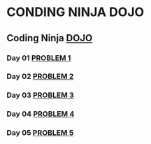 # CONDING NINJA DOJO
## Coding Ninja <a href="https://github.com/Pratik-k-sahoo/Coding_Ninja/tree/main/CN_Dojo">DOJO</a>
 ### Day 01 <a href="https://www.codingninjas.com/studio/problems/majority-element_842495?topList=striver-sde-sheet-problems&problemListRedirection=true">PROBLEM 1</a>
 ### Day 02 <a href="https://www.codingninjas.com/studio/problems/element-that-appears-once_1092888?topList=top-google-coding-interview-questions&problemListRedirection=true">PROBLEM 2</a>
 ### Day 03 <a href="https://www.codingninjas.com/studio/problem-of-the-day?date=2024-02-02&difficulty=hard">PROBLEM 3</a>
 ### Day 04 <a href="https://www.codingninjas.com/studio/problem-of-the-day?difficulty=easy">PROBLEM 4</a>
 ### Day 05 <a href="https://pratik-k-sahoo.github.io/coming-soon/">PROBLEM 5</a>
